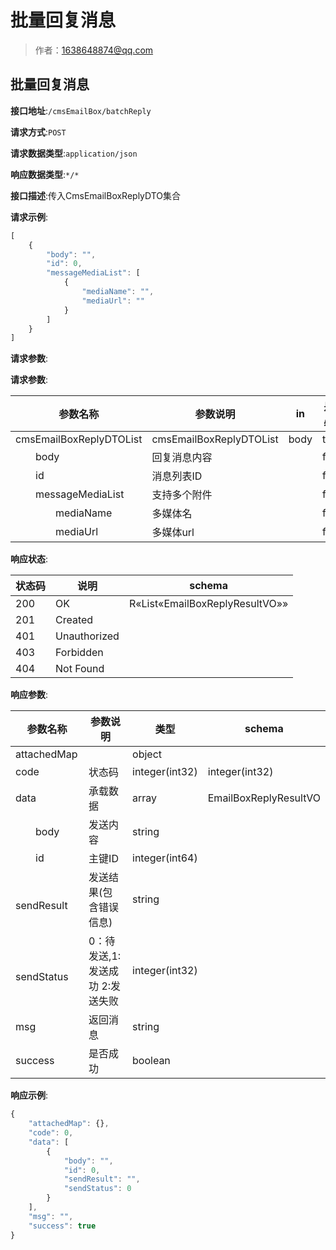 # 批量回复消息

> 作者：1638648874@qq.com

## 批量回复消息


**接口地址**:`/cmsEmailBox/batchReply`


**请求方式**:`POST`


**请求数据类型**:`application/json`


**响应数据类型**:`*/*`


**接口描述**:传入CmsEmailBoxReplyDTO集合


**请求示例**:


```javascript
[
	{
		"body": "",
		"id": 0,
		"messageMediaList": [
			{
				"mediaName": "",
				"mediaUrl": ""
			}
		]
	}
]
```


**请求参数**:


**请求参数**:


| 参数名称 | 参数说明 | in    | 是否必须 | 数据类型 | schema |
| -------- | -------- | ----- | -------- | -------- | ------ |
|cmsEmailBoxReplyDTOList|cmsEmailBoxReplyDTOList|body|true|array|CmsEmailBoxReplyDTO|
|&emsp;&emsp;body|回复消息内容||false|string||
|&emsp;&emsp;id|消息列表ID||false|integer(int64)||
|&emsp;&emsp;messageMediaList|支持多个附件||false|array|MessageMedia|
|&emsp;&emsp;&emsp;&emsp;mediaName|多媒体名||false|string||
|&emsp;&emsp;&emsp;&emsp;mediaUrl|多媒体url||false|string|||


**响应状态**:


| 状态码 | 说明 | schema |
| -------- | -------- | ----- | 
|200|OK|R«List«EmailBoxReplyResultVO»»|
|201|Created||
|401|Unauthorized||
|403|Forbidden||
|404|Not Found|||


**响应参数**:


| 参数名称 | 参数说明 | 类型 | schema |
| -------- | -------- | ----- |----- | 
|attachedMap||object||
|code|状态码|integer(int32)|integer(int32)|
|data|承载数据|array|EmailBoxReplyResultVO|
|&emsp;&emsp;body|发送内容|string||
|&emsp;&emsp;id|主键ID|integer(int64)||
|&emsp;&emsp;sendResult|发送结果(包含错误信息)|string||
|&emsp;&emsp;sendStatus|0：待发送,1:发送成功 2:发送失败|integer(int32)||
|msg|返回消息|string||
|success|是否成功|boolean||


**响应示例**:
```javascript
{
	"attachedMap": {},
	"code": 0,
	"data": [
		{
			"body": "",
			"id": 0,
			"sendResult": "",
			"sendStatus": 0
		}
	],
	"msg": "",
	"success": true
}
```